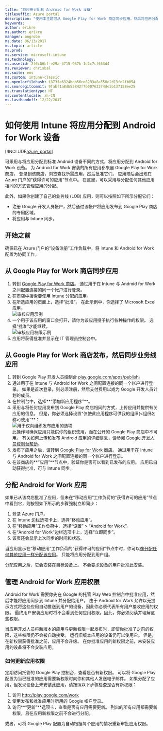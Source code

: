 ```yaml
---
title: "将应用分配到 Android for Work 设备"
titlesuffix: Azure portal
description: "使用本主题可从 Google Play for Work 商店同步应用，然后将应用分配到 Android for Work 设备。"
keywords: 
author: erikre
ms.author: erikre
manager: angrobe
ms.date: 06/13/2017
ms.topic: article
ms.prod: 
ms.service: microsoft-intune
ms.technology: 
ms.assetid: 2f6c06bf-e29a-4715-937b-1d2c7cf663d4
ms.reviewer: chrisbal
ms.suite: ems
ms.custom: intune-classic
ms.openlocfilehash: f873fa6324bab56ce8233a8a550e2d13fe2fb054
ms.sourcegitcommit: 9fabf1a8db53842f7b00762374de5b137158ee25
ms.translationtype: HT
ms.contentlocale: zh-CN
ms.lasthandoff: 12/22/2017
---
```

# <a name="how-to-assign-apps-to-android-for-work-devices-with-intune"></a>如何使用 Intune 将应用分配到 Android for Work 设备

[!INCLUDE[azure_portal](./includes/azure_portal.md)]

可采用与将应用分配到标准 Android 设备不同的方式，将应用分配到 Android for Work 设备。 为 Android for Work 安装的所有应用都来自 Google Play for Work 商店。 登录到该商店，浏览查找所需应用，然后批准它们。
应用随后会出现在 Azure 门户的“获得许可的应用”节点中。 在这里，可以采用与分配任何其他应用相同的方式管理应用的分配。

此外，如果你创建了自己的业务线 (LOB) 应用，则可以按照如下所示分配它们：
- 注册 Google 开发人员帐户，然后通过该帐户将应用发布到 Google Play 商店的专用区域。
- 将应用与 Intune 同步。

## <a name="before-you-start"></a>开始之前

确保已在 Azure 门户的“设备注册”工作负载中，将 Intune 和 Android for Work 配置为协同工作。

## <a name="synchronize-an-app-from-the-google-play-for-work-store"></a>从 Google Play for Work 商店同步应用

1. 转到 [Google Play for Work 商店](https://play.google.com/work)。 通过用于在 Intune 与 Android for Work 之间配置连接的同一个帐户进行登录。
2. 在商店中搜索要使用 Intune 分配的应用。
3. 在所选应用的页面上，选择“批准”。 在此示例中，你选择了 Microsoft Excel 应用。<br>
  ![审核应用示例](media/approve.png)
4. 一个用于该应用的窗口会打开，请你为该应用授予执行各种操作的权限。 选择“批准”才能继续。<br>
  ![审核应用权限示例](media/approve-app-permissions.png)
5. 应用将获得批准并显示在 IT 管理员控制台中。

## <a name="publish-then-synchronize-a-line-of-business-app-from-the-google-play-for-work-store"></a>从 Google Play for Work 商店发布，然后同步业务线应用

1. 转到 Google Play 开发人员控制台 [play.google.com/apps/publish](https://play.google.com/apps/publish)。
2. 通过用于在 Intune 与 Android for Work 之间配置连接的同一个帐户进行登录。 如果是首次登录，则必须注册，然后支付费用以成为 Google 开发人员计划的成员。
3. 在控制台中，选择**“添加新应用程序”**。
4. 采用与将任何应用发布到 Google Play 商店相同的方式，上传应用并提供有关应用的信息。 但是，你必须选择设置“仅使此应用程序可供我的组织(<组织名称>)使用”**：<br>
  ![用于仅向组织发布应用的选项](media/restrict.png)<br>
此操作可确保应用只能供你的组织使用，而在公开的 Google Play 商店中不可用。
有关如何上传和发布 Android 应用的详细信息，请参阅 [Google 开发人员控制台帮助](https://support.google.com/googleplay/android-developer/answer/113469)。
5. 发布了应用之后，请转到 [Google Play for Work 商店](https://play.google.com/work)。 通过用于在 Intune 与 Android for Work 之间配置连接的同一个帐户进行登录。
6. 在该商店的**“应用”**节点中，验证你是否可以看到已发布的应用。 应用已自动获得批准，可与 Intune 同步。

## <a name="assign-an-android-for-work-app"></a>分配 Android for Work 应用

如果已从该商店批准了应用，但未在“移动应用”工作负荷的“获得许可的应用”节点中看到它，则按照如下所示的步骤强制立即同步：

1. 登录 Azure 门户。
2. 在 Intune 边栏选项卡上，选择“移动应用”。
3. 在“移动应用”工作负荷中，选择“设置” > “Android for Work”。
4. 在“Android for Work”边栏选项卡上，选择“立即同步”。
5. 该页还会显示上次同步的时间和状态。

当应用显示在“移动应用”工作负荷的“获得许可的应用”节点中时，你可以[像分配任何其他应用一样分配该应用](/intune-azure/manage-apps/deploy-apps)。 只能将应用分配到用户组。

分配应用之后，它会安装在目标设备上。 不会要求设备的用户批准此安装。

## <a name="manage-android-for-work-app-permissions"></a>管理 Android for Work 应用权限
Android for Work 需要你先在 Google 的托管 Play Web 控制台中批准应用，然后才能将应用同步到 Intune 并分配给用户。  由于 Android for Work 允许以无提示方式将这些应用自动推送到用户的设备，因此你必须代表所有用户接收应用的权限。  最终用户安装应用时将不会看到任何应用权限，因此，你必须阅读并理解这些权限。

当应用开发人员将新版本的应用与更新权限一起发布时，即使你批准了之前的权限，这些权限仍不会被自动接受。 运行旧版本应用的设备仍可以使用它。 但是，在新权限获得批准之前，应用不会升级。 在你批准应用的新权限之前，未安装应用的设备将不会安装应用。

### <a name="how-to-update-app-permissions"></a>如何更新应用权限

定期访问托管的 Google Play 控制台，查看是否有新权限。 可以将 Google Play 配置为当已批准的应用需要新权限时向你和其他人发送电子邮件。 如果分配了应用，但发现设备上未安装此应用，请按照以下步骤检查是否有新权限：

1. 访问 http://play.google.com/work
2. 使用发布和批准应用时所用的 Google 帐户登录。
3. 访问**“更新”**选项卡，查看是否有应用需要更新。  列出的所有应用都需要新权限，且在应用新权限之前不会进行分配。  

或者，可将 Google Play 配置为自动根据每个应用的情况重新审批应用权限。 



